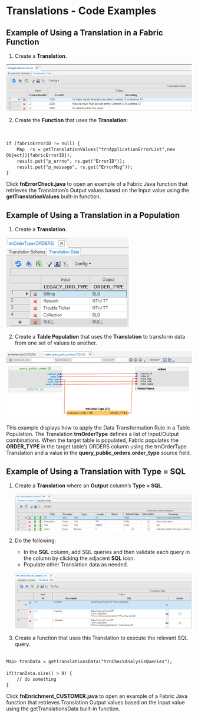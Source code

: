 # Translations - Code Examples

## Example of Using a Translation in a Fabric Function 

1.	Create a **Translation**.

![image](/articles/09_translations/images/09_04_01%20Translation.png)

2.	Create the **Function** that uses the **Translation**:

<pre><code>
       
if (fabricErrorID != null) {
	Map <String,String> rs = getTranslationValues("trnApplicationErrorList",new Object[]{fabricErrorID});
	result.put("p_errno", rs.get("ErrorID"));
	result.put("p_message", rs.get("ErrorMsg"));
}
</code></pre>

Click **fnErrorCheck.java** to open an example of a Fabric Java function that retrieves the Translation’s Output values based on the Input value using the **getTranslationValues** built-in function.  
       
       
## Example of Using a Translation in a Population

1.	Create a **Translation**.

![image](/articles/09_translations/images/09_04_02%20ranslation%20in%20a%20Population.png)

2.	Create a **Table Population** that uses the **Translation** to transform data from one set of values to another.

![image](/articles/09_translations/images/09_04_03%20Table%20Population.png)

This example displays how to apply the Data Transformation Rule in a Table Population. The Translation **trnOrderType** defines a list of Input/Output combinations. When the target table is populated, Fabric populates the **ORDER_TYPE**  in the target table’s ORDERS column using the trnOrderType Translation and a value in the **query_public_orders.order_type** source field.

## Example of Using a Translation with Type = SQL

1.	Create a **Translation** where an **Output** column’s **Type = SQL**.

       ![image](/articles/09_translations/images/09_04_04%20Type%20%3D%20SQL..png)

2.	Do the following:
       * In the **SQL** column, add SQL queries and then validate each query in the column by clicking the adjacent **SQL** icon. 
       * Populate other Translation data as needed.
       
       ![image](/articles/09_translations/images/09_04_05%20Translation%20data.png)
       
       
 3.	Create a function that uses this Translation to execute the relevant SQL query. 
 
<pre><code>
Map<String, Map<String, String>> tranData = getTranslationsData("trnCheckAnalysisQueries");

if(tranData.size() > 0) {
	// do something
}
</code></pre>

Click **fnEnrichment_CUSTOMER.java** to open an example of a Fabric Java function that retrieves Translation Output values based on the Input value using the getTranslationsData built-in function.






